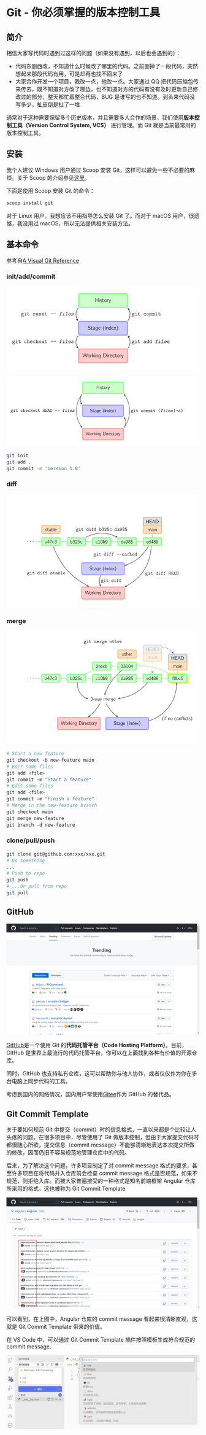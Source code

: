 # Git - 你必须掌握的版本控制工具

## 简介

相信大家写代码时遇到过这样的问题（如果没有遇到，以后也会遇到的）：

- 代码东删西改，不知道什么时候改了哪里的代码。之前删掉了一段代码，突然想起来那段代码有用，可是却再也找不回来了
- 大家合作开发一个项目，我改一点，他改一点。大家通过 QQ 把代码压缩包传来传去，既不知道对方改了哪边，也不知道对方的代码有没有及时更新自己修改过的部分，整天都忙着整合代码，BUG 是谁写的也不知道。到头来代码没写多少，扯皮倒是扯了一堆

通常对于这种需要保留多个历史版本，并且需要多人合作的场景，我们使用**版本控制工具（Version Control System, VCS）** 进行管理。而 Git 就是当前最常用的版本控制工具。

## 安装

我个人建议 Windows 用户通过 Scoop 安装 Git，这样可以避免一些不必要的麻烦。关于 Scoop 的介绍参见[这里](../tools/scoop.md)。

下面是使用 Scoop 安装 Git 的命令：

```powershell
scoop install git
```

对于 Linux 用户，我想应该不用指导怎么安装 Git 了。而对于 macOS 用户，很遗憾，我没用过 macOS，所以无法提供相关安装方法。

## 基本命令

参考自[A Visual Git Reference](https://marklodato.github.io/visual-git-guide/index-en.html)

### init/add/commit

![Git Basic Commands](img/git/git-basic-commands-1.png)

![Git Basic Commands](img/git/git-basic-commands-2.png)

```bash
git init
git add .
git commit -m 'Version 1.0'
```

### diff

![Git Diff](img/git/git-diff.png)

### merge

![Git Merge](img/git/git-merge.png)

```bash
# Start a new feature
git checkout -b new-feature main
# Edit some files
git add <file>
git commit -m "Start a feature"
# Edit some files
git add <file>
git commit -m "Finish a feature"
# Merge in the new-feature branch
git checkout main
git merge new-feature
git branch -d new-feature
```

### clone/pull/push

```bash
git clone git@github.com:xxx/xxx.git
# Do something
...
# Push to repo
git push
# ...Or pull from repo
git pull
```

## GitHub

![GitHub Trending](img/git/github-trending.png)

[GitHub](https://github.com/)是一个使用 Git 的**代码托管平台（Code Hosting Platform）**。目前，GitHub 是世界上最流行的代码托管平台，你可以在上面找到各种有价值的开源仓库。

同时，GitHub 也支持私有仓库，这可以帮助你与他人协作，或者仅仅作为你在多台电脑上同步代码的工具。

考虑到国内的网络情况，国内用户常使用[Gitee](https://gitee.com/)作为 GitHub 的替代品。

## Git Commit Template

关于要如何规范 Git 中提交（commit）时的信息格式，一直以来都是个比较让人头疼的问题。在很多项目中，尽管使用了 Git 做版本控制，但由于大家提交代码时都很随心所欲，提交信息（commit message）不能够清晰地表达本次提交所做的修改，因而仍旧不容易规范地管理仓库中的代码。

后来，为了解决这个问题，许多项目制定了对 commit message 格式的要求，甚至许多项目在将代码并入仓库前会检查 commit message 格式是否规范，如果不规范，则拒绝入库。而被大家普遍接受的一种格式是知名前端框架 Angular 仓库所采用的格式。这也被称为 Git Commit Template.

![Angular's Commit History](img/git/git-commit-template-1.png)

可以看到，在上图中，Angular 仓库的 commit message 看起来很清晰直观，这就是 Git Commit Template 带来的价值。

在 VS Code 中，可以通过 Git Commit Template 插件按照模板生成符合规范的 commit message.

![VS Code Extension for Git Commit Template](img/git/git-commit-template-2.png)
